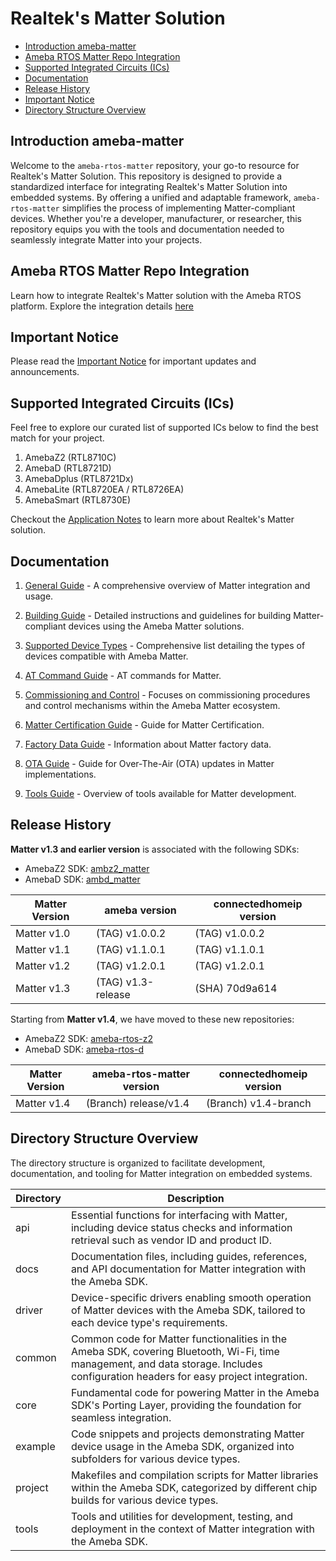 # Realtek's Matter Solution

- [Introduction ameba-matter](#introduction-ameba-matter)
- [Ameba RTOS Matter Repo Integration](#ameba-rtos-matter-repo-integration)
- [Supported Integrated Circuits (ICs)](#supported-integrated-circuits-ics)
- [Documentation](#documentation)
- [Release History](#release-history)
- [Important Notice](#important-notice)
- [Directory Structure Overview](#directory-structure-overview)

## Introduction ameba-matter

Welcome to the `ameba-rtos-matter` repository, your go-to resource for Realtek's Matter Solution. This repository is designed to provide a standardized interface for integrating Realtek's Matter Solution into embedded systems. By offering a unified and adaptable framework, `ameba-rtos-matter` simplifies the process of implementing Matter-compliant devices. Whether you're a developer, manufacturer, or researcher, this repository equips you with the tools and documentation needed to seamlessly integrate Matter into your projects.

## Ameba RTOS Matter Repo Integration

Learn how to integrate Realtek's Matter solution with the Ameba RTOS platform. Explore the integration details [here](https://github.com/Ameba-AIoT/ameba-matter/blob/main/docs/ameba_matter_integration.md)

## Important Notice

Please read the [Important Notice](https://github.com/Ameba-AIoT/ameba-matter/blob/main/docs/matter_important_notice.md) for important updates and announcements.

## Supported Integrated Circuits (ICs)

Feel free to explore our curated list of supported ICs below to find the best match for your project.

1. AmebaZ2    (RTL8710C)
2. AmebaD     (RTL8721D)
3. AmebaDplus (RTL8721Dx)
4. AmebaLite  (RTL8720EA / RTL8726EA)
5. AmebaSmart (RTL8730E)

Checkout the [Application Notes](https://github.com/Ameba-AIoT/ameba-rtos-matter/blob/main/docs/AN0204%20Realtek%20Matter%20application%20note.en.pdf) to learn more about Realtek's Matter solution.

## Documentation

1. [General Guide](https://github.com/Ameba-AIoT/ameba-matter/blob/main/docs/matter_general_guide.md) - A comprehensive overview of Matter integration and usage.

2. [Building Guide](https://github.com/Ameba-AIoT/ameba-matter/blob/main/docs/matter_building_guide.md) - Detailed instructions and guidelines for building Matter-compliant devices using the Ameba Matter solutions.

3. [Supported Device Types](https://github.com/Ameba-AIoT/ameba-matter/blob/main/docs/ameba_supported_device_types.md) - Comprehensive list detailing the types of devices compatible with Ameba Matter.

4. [AT Command Guide](https://github.com/Ameba-AIoT/ameba-rtos-matter/blob/main/docs/matter_device_at_commands.md) - AT commands for Matter.

5. [Commissioning and Control](https://github.com/Ameba-AIoT/ameba-matter/blob/main/docs/matter_commissioning_and_control_guide.md) - Focuses on commissioning procedures and control mechanisms within the Ameba Matter ecosystem.

6. [Matter Certification Guide](https://github.com/Ameba-AIoT/ameba-matter/blob/main/docs/matter_certification_guide.md) - Guide for Matter Certification.

7. [Factory Data Guide](https://github.com/Ameba-AIoT/ameba-matter/blob/main/tools/factorydata/README.md) - Information about Matter factory data.

8. [OTA Guide](https://github.com/Ameba-AIoT/ameba-matter/blob/main/tools/ota/README.md) - Guide for Over-The-Air (OTA) updates in Matter implementations.

9. [Tools Guide](https://github.com/Ameba-AIoT/ameba-matter/blob/main/docs/matter_tools_guide.md) - Overview of tools available for Matter development.

## Release History

**Matter v1.3 and earlier version** is associated with the following SDKs:
- AmebaZ2 SDK: [ambz2_matter](https://github.com/ambiot/ambz2_matter)
- AmebaD SDK: [ambd_matter](https://github.com/ambiot/ambd_matter)

| Matter Version | ameba version      | connectedhomeip version |
|----------------|--------------------|-------------------------|
| Matter v1.0    | (TAG) v1.0.0.2     | (TAG) v1.0.0.2          |
| Matter v1.1    | (TAG) v1.1.0.1     | (TAG) v1.1.0.1          |
| Matter v1.2    | (TAG) v1.2.0.1     | (TAG) v1.2.0.1          |
| Matter v1.3    | (TAG) v1.3-release | (SHA) 70d9a614          |

Starting from **Matter v1.4**, we have moved to these new repositories:
- AmebaZ2 SDK: [ameba-rtos-z2](https://github.com/Ameba-AIoT/ameba-rtos-z2)
- AmebaD SDK: [ameba-rtos-d](https://github.com/Ameba-AIoT/ameba-rtos-d)

| Matter Version | ameba-rtos-matter version | connectedhomeip version |
|----------------|---------------------------|-------------------------|
| Matter v1.4    | (Branch) release/v1.4     | (Branch) v1.4-branch    |

## Directory Structure Overview

The directory structure is organized to facilitate development, documentation, and tooling for Matter integration on embedded systems.

| Directory    | Description                                                                                                    |
|--------------|----------------------------------------------------------------------------------------------------------------|
|  api         | Essential functions for interfacing with Matter, including device status checks and information retrieval such as vendor ID and product ID. |
|  docs        | Documentation files, including guides, references, and API documentation for Matter integration with the Ameba SDK. |
|  driver      | Device-specific drivers enabling smooth operation of Matter devices with the Ameba SDK, tailored to each device type's requirements. |
|  common      | Common code for Matter functionalities in the Ameba SDK, covering Bluetooth, Wi-Fi, time management, and data storage. Includes configuration headers for easy project integration. |
|  core        | Fundamental code for powering Matter in the Ameba SDK's Porting Layer, providing the foundation for seamless integration. |
|  example     | Code snippets and projects demonstrating Matter device usage in the Ameba SDK, organized into subfolders for various device types. |
|  project     | Makefiles and compilation scripts for Matter libraries within the Ameba SDK, categorized by different chip builds for various device types. |
|  tools       | Tools and utilities for development, testing, and deployment in the context of Matter integration with the Ameba SDK. |
